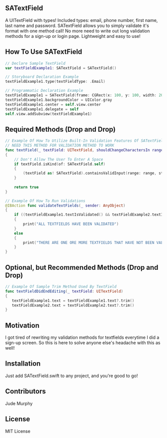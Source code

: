 ## SATextField
A UITextField with types! Included types: email, phone number, first name, last name and password. SATextField allows you to simply validate it's format with one method call! No more need to write out long validation methods for a sign-up or login page. Lightweight and easy to use!

## How To Use SATextField

```swift
// Declare Sample TextField
var textFieldExample1: SATextField = SATextField()

// Storyboard Declaration Example
textFieldExample1.type(textFieldType: .Email)

// Programmatic Declaration Example
textFieldExample1 = SATextField(frame: CGRect(x: 100, y: 100, width: 200, height: 50), type: .Email)
textFieldExample1.backgroundColor = UIColor.gray
textFieldExample1.center = self.view.center
textFieldExample1.delegate = self
self.view.addSubview(textFieldExample1)
```

## Required Methods (Drop and Drop)

```swift
// Example Of How To Utilize Built-In Validation Features Of SATextField
// NEED THIS METHOD FOR VALIDATION METHOD TO WORK
func textField(_ textField: UITextField, shouldChangeCharactersIn range: NSRange, replacementString string: String) -> Bool
{
    // Don't Allow The User To Enter A Space
    if textField.isKind(of: SATextField.self)
    {
        (textField as! SATextField).containsValidInput(range: range, string: string, shouldUpdateUI: true)
    }
        
    return true
}

// Example Of How To Run Validations
@IBAction func validateTextFields(_ sender: AnyObject)
{
    if ((textFieldExample1.textIsValidated() && textFieldExample2.textIsValidated()) == true)
    {
        print("ALL TEXTFIELDS HAVE BEEN VALIDATED")
    }
    else
    {
        print("THERE ARE ONE ORE MORE TEXTFIELDS THAT HAVE NOT BEEN VALIDATED")
    }
}
```

## Optional, but Recommended Methods (Drop and Drop)

```swift
// Example Of Sample Trim Method Used By TextField
func textFieldDidEndEditing(_ textField: UITextField)
{
   textFieldExample1.text = textFieldExample1.text?.trim()
   textFieldExample2.text = textFieldExample2.text?.trim()
}
```

## Motivation

I got tired of rewriting my validation methods for textfields everytime I did a sign-up screen. So this is here to solve anyone else's headache with this as well!

## Installation

Just add SATextField.swift to any project, and you're good to go!

## Contributors

Jude Murphy

## License

MIT License
